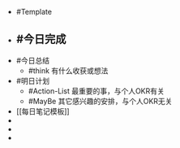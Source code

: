 - #Template
- #今日完成
	-
- #今日总结
	- #think 有什么收获或想法
- #明日计划
	- #Action-List 最重要的事，与个人OKR有关
	- #MayBe 其它感兴趣的安排，与个人OKR无关
- [[每日笔记模板]]
-
-
-